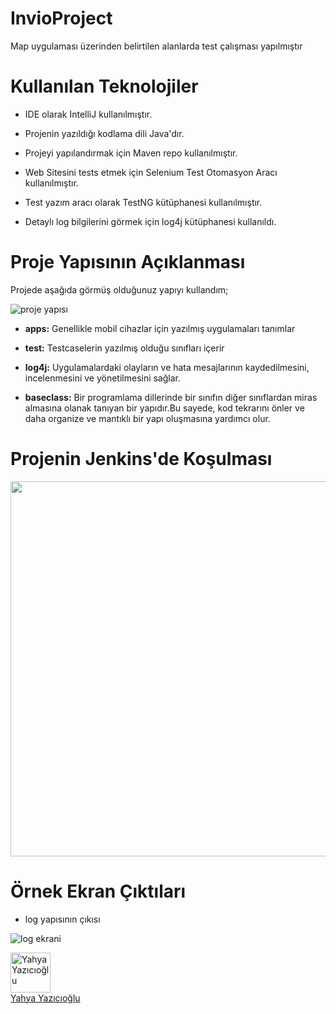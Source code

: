 # InvioProject
Map uygulaması üzerinden belirtilen alanlarda test çalışması yapılmıştır

# Kullanılan Teknolojiler
+ IDE olarak IntelliJ kullanılmıştır.  

+ Projenin yazıldığı kodlama dili Java'dır.

+ Projeyi yapılandırmak için Maven repo kullanılmıştır.

+ Web Sitesini tests etmek için Selenium Test Otomasyon Aracı kullanılmıştır.

+ Test yazım aracı olarak TestNG kütüphanesi kullanılmıştır.

+ Detaylı log bilgilerini görmek için log4j kütüphanesi kullanıldı.

# Proje Yapısının Açıklanması
Projede aşağıda görmüş olduğunuz yapıyı kullandım;

![proje yapısı](https://github.com/Yhyyzcgl/mobilTesting/blob/main/src/%C4%B1%C4%B1%C4%B1%C4%B1%C4%B1%C4%B1%C4%B1%C4%B1%C4%B1.png)


+ **apps:** Genellikle mobil cihazlar için yazılmış uygulamaları tanımlar

+ **test:** Testcaselerin yazılmış olduğu sınıfları içerir

+ **log4j:** Uygulamalardaki olayların ve hata mesajlarının kaydedilmesini, incelenmesini ve yönetilmesini sağlar.

+ **baseclass:** Bir programlama dillerinde bir sınıfın diğer sınıflardan miras almasına olanak tanıyan bir yapıdır.Bu sayede, kod tekrarını önler ve daha organize ve mantıklı bir yapı oluşmasına yardımcı olur.

# Projenin Jenkins'de Koşulması
<img src="https://github.com/Yhyyzcgl/mobilTesting/blob/main/src/rec-screen_1.gif" width="600">




# Örnek Ekran Çıktıları
+ log yapısının çıkısı

![log ekrani](https://github.com/Yhyyzcgl/mobilTesting/blob/main/src/%C4%B1nfoo.png)



<a href="https://www.linkedin.com/in/yhyyzcgl/" id="ember217" class="ember-view block">
      <div>
 <img width="64" title="Yahya Yazıcıoğlu" src="https://media.licdn.com/dms/image/D4D35AQG4d6BVq5uDMg/profile-framedphoto-shrink_200_200/0/1674925848563?e=1675846800&v=beta&t=hjvLUw9x_3XFrA2PH01dBAasmlgouvw4t9W8Cy_5O_k"" height="64" alt="Yahya Yazıcıoğlu" id="ember804" class="pv-top-card-profile-picture__image pv-top-card-profile-picture__image--show ember-view">
     </div>
      <div class="t-16 t-black t-bold">
       Yahya Yazıcıoğlu
      </div>
    </a>    

